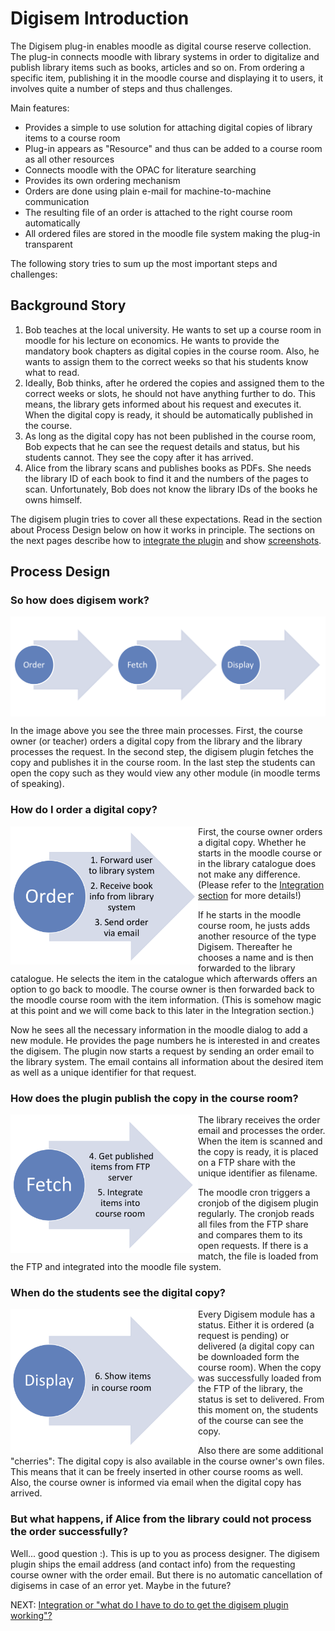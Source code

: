 Digisem Introduction
============

<p>
The Digisem plug-in enables moodle as digital course reserve collection. The plug-in connects moodle with library systems in order to digitalize and publish library items such as books, articles and so on. From ordering a specific item, publishing it in the moodle course and displaying it to users, it involves quite a number of steps and thus challenges.
</p>

<p>Main features:</p>
<ul>
 <li>Provides a simple to use solution for attaching digital copies of library items to a course room</li>
 <li>Plug-in appears as "Resource" and thus can be added to a course room as all other resources</li>
 <li>Connects moodle with the OPAC for literature searching</li>
 <li>Provides its own ordering mechanism</li>
 <li>Orders are done using plain e-mail for machine-to-machine communication</li>
 <li>The resulting file of an order is attached to the right course room automatically</li>
 <li>All ordered files are stored in the moodle file system making the plug-in transparent</li>
</ul>

<p>The following story tries to sum up the most important steps and challenges:</p>

<h2>Background Story</h2>
<ol>
<li>Bob teaches at the local university. He wants to set up a course room in moodle for his lecture on economics. He wants to provide the mandatory book chapters as digital copies in the course room. Also, he wants to assign them to the correct weeks so that his students know what to read. </li>
<li>Ideally, Bob thinks, after he ordered the copies and assigned them to the correct weeks or slots, he should not have anything further to do. This means, the library gets informed about his request and executes it. When the digital copy is ready, it should be automatically published in the course. </li>
<li>As long as the digital copy has not been published in the course room, Bob expects that he can see the request details and status, but his students cannot. They see the copy after it has arrived. </li>
<li>Alice from the library scans and publishes books as PDFs. She needs the library ID of each book to find it and the numbers of the pages to scan. Unfortunately, Bob does not know the library IDs of the books he owns himself. </li>
</ol>

<p>The digisem plugin tries to cover all these expectations. Read in the section about Process Design below on how it works in principle. The sections on the next pages describe how to <a href="https://github.com/digisem/digisem-docs/blob/master/Integration.md">integrate the plugin</a> and show <a href="https://github.com/digisem/digisem-docs/blob/master/Screenshots.md">screenshots</a>. </p>


<h2>Process Design</h2>

<h3>So how does digisem work?</h3>
<img src="imgs/digisem-process.png" width=800 align="top" />
<p>In the image above you see the three main processes. First, the course owner (or teacher) orders a digital copy from the library and the library processes the request. In the second step, the digisem plugin fetches the copy and publishes it in the course room. In the last step the students can open the copy such as they would view any other module (in moodle terms of speaking). </p>

<h3>How do I order a digital copy?</h3>
<img src="imgs/digisem-order.png" width=300 align="left" />
<p>First, the course owner orders a digital copy. Whether he starts in the moodle course or in the library catalogue does not make any difference. (Please refer to the <a href="https://github.com/digisem/digisem-docs/blob/master/Integration.md">Integration section</a> for more details!)</p>

<p>If he starts in the moodle course room, he justs adds another resource of the type Digisem. Thereafter he chooses a name and is then forwarded to the library catalogue. He selects the item in the catalogue which afterwards offers an option to go back to moodle. The course owner is then forwarded back to the moodle course room with the item information. (This is somehow magic at this point and we will come back to this later in the Integration section.)</p>

<p>Now he sees all the necessary information in the moodle dialog to add a new module. He provides the page numbers he is interested in and creates the digisem. The plugin now starts a request by sending an order email to the library system. The email contains all information about the desired item as well as a unique identifier for that request.</p>

<h3>How does the plugin publish the copy in the course room?</h3>
<img src="imgs/digisem-fetch.png" width=300 align="left" />
<!--
<p>As you will read in the Integration section below, there is a contract with the library system regarding the publication of digital copies. We decided to use email, FTP and a cronjob. </p>
<p>Then it works as follows: The library receives an email containing all the necessary information when the course owner created the digisem. A unique identifier for the digisem is included in the email. -->
<p>The library receives the order email and processes the order. When the item is scanned and the copy is ready, it is placed on a FTP share with the unique identifier as filename. </p>
<p>The moodle cron triggers a cronjob of the digisem plugin regularly. The cronjob reads all files from the FTP share and compares them to its open requests. If there is a match, the file is loaded from the FTP and integrated into the moodle file system. </p>

<h3>When do the students see the digital copy?</h3>
<img src="imgs/digisem-display.png" width=300 align="left" />
<p>Every Digisem module has a status. Either it is ordered (a request is pending) or delivered (a digital copy can be downloaded form the course room). When the copy was successfully loaded from the FTP of the library, the status is set to delivered. From this moment on, the students of the course can see the copy.</p>

<p>Also there are some additional "cherries": The digital copy is also available in the course owner's own files. This means that it can be freely inserted in other course rooms as well. Also, the course owner is informed via email when the digital copy has arrived. </p>

<h3>But what happens, if Alice from the library could not process the order successfully?</h3>
<p>Well... good question :). This is up to you as process designer. The digisem plugin ships the email address (and contact info) from the requesting course owner with the order email. But there is no automatic cancellation of digisems in case of an error yet. Maybe in the future? </p>
<p>NEXT: <a href="https://github.com/digisem/digisem-docs/blob/master/Integration.md">Integration or "what do I have to do to get the digisem plugin working"?</a></p>
